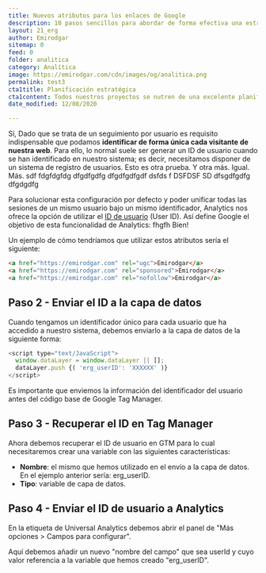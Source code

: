 ```yaml
---
title: Nuevos atributos para los enlaces de Google
description: 10 pasos sencillos para abordar de forma efectiva una estrategia de analítica web.
layout: 21_erg
author: Emirodgar
sitemap: 0
feed: 0
folder: analitica
category: Analítica
image: https://emirodgar.com/cdn/images/og/analitica.png
permalink: test3
cta1title: Planificación estratégica
cta1content: Todos nuestros proyectos se nutren de una excelente planificación
date_modified: 12/08/2020

---
```


Sí, Dado que se trata de un seguimiento por usuario es requisito indispensable que podamos **identificar de forma única cada visitante de nuestra web**. Para ello, lo normal suele ser generar un ID de usuario cuando se han identificado en nuestro sistema; es decir, necesitamos disponer de un sistema de registro de usuarios.
Esto es otra prueba. Y otra más. Igual. Más. sdf fdgfdgfdg dfgdfgdfg dfgdfgdfgdf dsfds f DSFDSF SD dfsgdfgdfg dfgdgdfg 

Para solucionar esta configuración por defecto y poder unificar todas las sesiones de un mismo usuario bajo un mismo identificador, Analytics nos ofrece la opción de utilizar el [ID de usuario](https://support.google.com/tagmanager/answer/4565987) (User ID).  Así define Google el objetivo de esta funcionalidad de Analytics: fhgfh
Bien!

Un ejemplo de cómo tendríamos que utilizar estos atributos sería el siguiente:

 ```html     
 <a href="https://emirodgar.com" rel="ugc">Emirodgar</a>
 <a href="https://emirodgar.com" rel="sponsored">Emirodgar</a>
 <a href="https://emirodgar.com" rel="nofollow">Emirodgar</a>
 ```  



## Paso 2 - Enviar el ID a la capa de datos

Cuando tengamos un identificador único para cada usuario que ha accedido a nuestro sistema, debemos enviarlo a la capa de datos de la siguiente forma:

```js
<script type="text/JavaScript"> 
  window.dataLayer = window.dataLayer || [];
  dataLayer.push {( 'erg_userID': 'XXXXXX' )} 
</script>

```

Es importante que enviemos la información del identificador del usuario antes del código base de Google Tag Manager.

## Paso 3 - Recuperar el ID en Tag Manager

Ahora debemos recuperar el ID de usuario en GTM para lo cual necesitaremos crear una variable con las siguientes características:

 - **Nombre**: el mismo que hemos utilizado en el envío a la capa de datos. En el ejemplo anterior sería: erg_userID.
 - **Tipo**: variable de capa de datos.

## Paso 4 - Enviar el ID de usuario a Analytics

En la etiqueta de Universal Analytics debemos abrir el panel de "Más opciones > Campos para configurar".

Aquí debemos añadir un nuevo "nombre del campo" que sea userId y cuyo valor referencia a la variable que hemos creado "erg_userID".
<!--stackedit_data:
eyJoaXN0b3J5IjpbLTMyMzM5Nzk3NSwtODE2Nzk5NDI2LDk3Mz
Q1MzE3LDY4MjE1NjU5MCwxMjc1OTU2NjQyLDYwNzg2NTI1Mywz
NTE3MjI0OTIsMTgxMDY1MTUxOCwtNjkyOTg1NDAwLDExMzM4Nj
QzOTAsLTEwNDA0NDk1Nyw5MzY5MDUxNDksMTQxMjg2NDE3Nywx
MzA5MjgxNDEyLC0xODAzNzAzNTgzLC04NjQ1ODYxMTIsMTAxOD
MyMjE5Nyw5OTU4ODM4MDYsMTY5Mzg2MjI2OSwyODA1ODIwNzdd
fQ==
-->